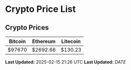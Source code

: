 # Crypto Price List

## Crypto Prices
| Bitcoin | Ethereum | Litecoin |
| ------- | -------- | -------- |
| $97670 | $2692.66 | $130.23 |
**Last Updated:** 2025-02-15 21:26 UTC
**Last Updated:** $DATE$
